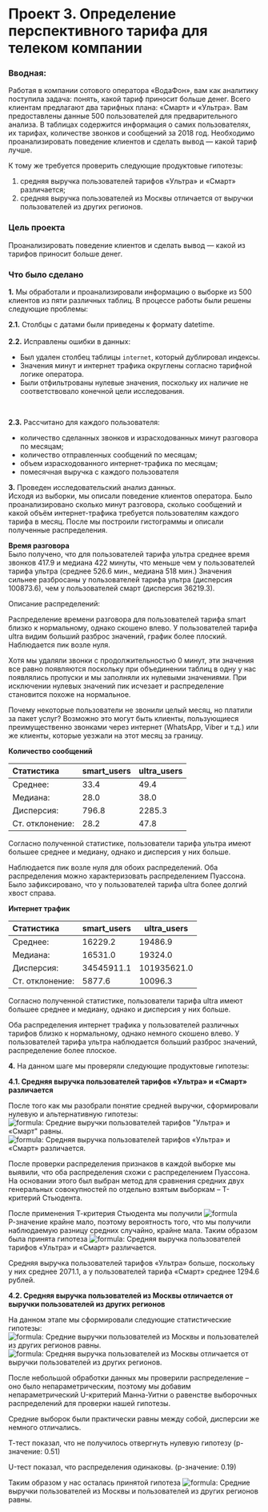 # Проект 3. Определение перспективного тарифа для телеком компании

### Вводная: 
Работая в компании сотового оператора «ВодаФон», вам как аналитику поступила задача: понять, какой тариф приносит больше денег.
Всего клиентам предлагают два тарифных плана: «Смарт» и «Ультра». Вам предоставлены данные 500 пользователей для предварительного анализа. В таблицах содержится информация о самих пользователях, их тарифах, количестве звонков и сообщений за 2018 год. Необходимо проанализировать поведение клиентов и сделать вывод — какой тариф лучше.

К тому же требуется проверить следующие продуктовые гипотезы:
1. средняя выручка пользователей тарифов «Ультра» и «Смарт» различается;
2. средняя выручка пользователей из Москвы отличается от выручки пользователей из других регионов.


### Цель проекта 
Проанализировать поведение клиентов и сделать вывод — какой из тарифов приносит больше денег.

#### 

### Что было сделано 

**1.**  Мы обработали и проанализировали информацию о выборке из 500 клиентов из пяти различных таблиц. В процессе работы были решены следующие проблемы:

**2.1.** Столбцы с датами были приведены к формату datetime.
<br><br>
**2.2.** Исправлены ошибки в данных:

- Был удален столбец таблицы `internet`, который дублировал индексы.
- Значения минут и интернет трафика округлены согласно тарифной логике оператора.
- Были отфильтрованы нулевые значения, поскольку их наличие не соответствовало конечной цели исследования. 
<br>

**2.3.** Рассчитано для каждого пользователя:
<br>
- количество сделанных звонков и израсходованных минут разговора по месяцам;
- количество отправленных сообщений по месяцам;
- объем израсходованного интернет-трафика по месяцам;
- помесячная выручка с каждого пользователя 
        

**3.** Проведен исследовательский анализ данных.  
Исходя из выборки, мы описали поведение клиентов оператора. Было проанализировано сколько минут разговора, сколько сообщений и какой объём интернет-трафика требуется пользователям каждого тарифа в месяц. После мы построили гистограммы и описали полученные распределения.

**Время разговора**  
Было получено, что для пользователей тарифа ультра среднее время звонков 417.9 и медиана 422 минуты, что меньше чем у пользователей тарифа ультра (среднее 526.6 мин., медиана 518 мин.)
Значения сильнее разбросаны у пользователей тарифа ультра (дисперсия 100873.6), чем у пользователей смарт (дисперсия 36219.3).

Описание распределений:

Распределение времени разговора для пользователей тарифа smart близко к нормальному, однако скошено влево.
У пользователей тарифа ultra видим больший разброс значений, график более плоский. Наблюдается пик возле нуля. 

Хотя мы удаляли звонки с продолжительностью 0 минут, эти значения все равно появляются поскольку при объединении таблиц в одну у нас появлялись пропуски и мы заполняли их нулевыми значениями. При исключении нулевых значений пик исчезает и распределение становится похоже на нормальное.

Почему некоторые пользователи не звонили целый месяц, но платили за пакет услуг? Возможно это могут быть клиенты, пользующиеся преимущественно звонками через интернет (WhatsApp, Viber и т.д.) или же клиенты, которые уезжали на этот месяц за границу.

**Количество сообщений**  

| Статистика      | smart_users | ultra_users |
| :-------------- | ----------- | ----------- |
| Среднее:        | 33.4        | 49.4        |
| Медиана:        | 28.0        | 38.0        |
| Дисперсия:      | 796.8       | 2285.3      |
| Ст. отклонение: | 28.2        | 47.8        |

Согласно полученной статистике, пользователи тарифа ультра имеют большее среднее и медиану, однако и дисперсия у них больше. 

Наблюдается пик возле нуля для обоих распределений. Оба распределения можно характеризовать распределением Пуассона. Было зафиксировано, что у пользователей тарифа ultra более долгий хвост справа.

**Интернет трафик**  

| Статистика      | smart_users | ultra_users |
| :-------------- | ----------- | ----------- |
| Среднее:        | 16229.2     | 19486.9     |
| Медиана:        | 16531.0     | 19324.0     |
| Дисперсия:      | 34545911.1  | 101935621.0 |
| Ст. отклонение: | 5877.6      | 10096.3     |


Согласно полученной статистике, пользователи тарифа ultra имеют большее среднее и медиану, однако и дисперсия у них больше.

Оба распределения интернет трафика у пользователей различных тарифов близко к нормальному, однако немного скошено влево.
У пользователей тарифа ультра наблюдается больший разброс значений, распределение более плоское.

**4.** На данном шаге мы проверяли следующие продуктовые гипотезы:

**4.1. Cредняя выручка пользователей тарифов «Ультра» и «Смарт» различается**  

После того как мы разобрали понятие средней выручки, сформировали нулевую и альтернативную гипотезы:
<br>![formula](https://render.githubusercontent.com/render/math?math=H_0): Средние выручки пользователей тарифов "Ультра» и «Смарт" равны.
<br>![formula](https://render.githubusercontent.com/render/math?math=H_1): Средняя выручка пользователей тарифов «Ультра» и «Смарт» различается.

После проверки распределения признаков в каждой выборке мы выявили, что оба распределения схожи с распределением Пуассона. 
На основании этого был выбран метод для сравнения средних двух генеральных совокупностей по отдельно взятым выборкам – Т-критерий Стьюдента.

После применения Т-критерия Стьюдента мы получили ![formula](https://render.githubusercontent.com/render/math?math=p=2.73e-246)   
Р-значение крайне мало, поэтому вероятность того, что мы получили наблюдаемую разницу средних случайно, крайне мала.
Таким образом была принята гипотеза ![formula](https://render.githubusercontent.com/render/math?math=H_1): Средняя выручка пользователей тарифов «Ультра» и «Смарт» различается.  

Средняя выручка пользователей тарифов «Ультра» больше, поскольку у них среднее 2071.1, а у пользователей тарифа «Смарт» среднее 1294.6 рублей.

**4.2. Cредняя выручка пользователей из Москвы отличается от выручки пользователей из других регионов**  

На данном этапе мы сформировали следующие статистические гипотезы:
<br>![formula](https://render.githubusercontent.com/render/math?math=H_0): Средние выручки пользователей из Москвы и пользователей из других регионов равны.
<br>![formula](https://render.githubusercontent.com/render/math?math=H_1): Cредняя выручка пользователей из Москвы отличается от выручки пользователей из других регионов.

После небольшой обработки данных мы проверили распределение – оно было непараметрическим, поэтому мы добавим непараметрический U-критерий Манна-Уитни о равенстве выборочных распределений для проверки нашей гипотезы.

Средние выборок были практически равны между собой, дисперсии же немного отличались.

Т-тест показал, что не получилось отвергнуть нулевую гипотезу (p-значение: 0.51)

U-тест показал, что распределения одинаковы. (p-значение: 0.19)

Таким образом у нас осталась принятой гипотеза ![formula](https://render.githubusercontent.com/render/math?math=H_0): Средние выручки пользователей из Москвы и пользователей из других регионов равны.

